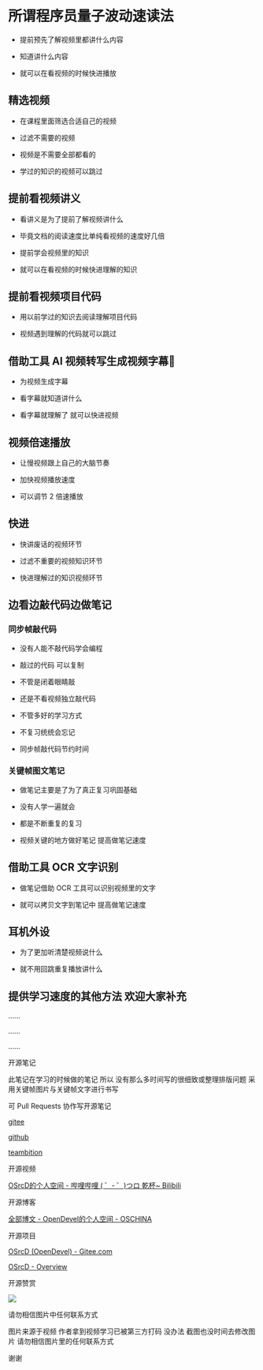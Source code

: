# 所谓程序员量子波动速读法

- 提前预先了解视频里都讲什么内容

- 知道讲什么内容

- 就可以在看视频的时候快进播放

## 精选视频

- 在课程里面筛选合适自己的视频 

- 过滤不需要的视频

- 视频是不需要全部都看的

- 学过的知识的视频可以跳过

## 提前看视频讲义 

- 看讲义是为了提前了解视频讲什么

- 毕竟文档的阅读速度比单纯看视频的速度好几倍

- 提前学会视频里的知识

- 就可以在看视频的时候快进理解的知识

## 提前看视频项目代码

- 用以前学过的知识去阅读理解项目代码

- 视频遇到理解的代码就可以跳过

## 借助工具 AI 视频转写生成视频字幕

- 为视频生成字幕

- 看字幕就知道讲什么

- 看字幕就理解了 就可以快进视频

## 视频倍速播放

- 让慢视频跟上自己的大脑节奏

- 加快视频播放速度

- 可以调节 2 倍速播放

## 快进

- 快讲废话的视频环节

- 过滤不重要的视频知识环节

- 快进理解过的知识视频环节

## 边看边敲代码边做笔记

### 同步帧敲代码

- 没有人能不敲代码学会编程

- 敲过的代码 可以复制

- 不管是闭着眼睛敲 

- 还是不看视频独立敲代码 

- 不管多好的学习方式 

- 不复习统统会忘记

- 同步帧敲代码节约时间

### 关键帧图文笔记

- 做笔记主要是了为了真正复习巩固基础

- 没有人学一遍就会 

- 都是不断重复的复习

- 视频关键的地方做好笔记 提高做笔记速度

## 借助工具 OCR 文字识别

- 做笔记借助 OCR 工具可以识别视频里的文字 

- 就可以拷贝文字到笔记中 提高做笔记速度

## 耳机外设

- 为了更加听清楚视频说什么

- 就不用回跳重复播放讲什么

## 提供学习速度的其他方法 欢迎大家补充

......

......

......



开源笔记

此笔记在学习的时候做的笔记 所以 没有那么多时间写的很细致或整理排版问题 采用关键帧图片与关键帧文字进行书写 

可 Pull Requests 协作写开源笔记

[gitee](https://gitee.com/opendevel/java-for-linux)

[github](https://github.com/OSrcD/java-for-linux)

[teambition](https://tburl.in/0jDNvpbK)

开源视频

[OSrcD的个人空间 - 哔哩哔哩 ( ゜- ゜)つロ 乾杯~ Bilibili](https://space.bilibili.com/77266754)

开源博客

[全部博文 - OpenDevel的个人空间 - OSCHINA](https://my.oschina.net/u/4675154?tab=newest&catalogId=0)

开源项目

[OSrcD (OpenDevel) - Gitee.com](https://gitee.com/OpenDevel)

[OSrcD - Overview](https://github.com/OSrcD)

开源赞赏

![](https://tcs.teambition.net/storage/3121aed56e96d914e1046f3b498b493ce232?Signature=eyJhbGciOiJIUzI1NiIsInR5cCI6IkpXVCJ9.eyJBcHBJRCI6IjU5Mzc3MGZmODM5NjMyMDAyZTAzNThmMSIsIl9hcHBJZCI6IjU5Mzc3MGZmODM5NjMyMDAyZTAzNThmMSIsIl9vcmdhbml6YXRpb25JZCI6IiIsImV4cCI6MTYxMDY5NTY1MywiaWF0IjoxNjEwMDkwODUzLCJyZXNvdXJjZSI6Ii9zdG9yYWdlLzMxMjFhZWQ1NmU5NmQ5MTRlMTA0NmYzYjQ5OGI0OTNjZTIzMiJ9.M1FDZ3a0E7O9GuKnGvzkpEU4kU92-8b5ugwC9pl_Wew&download=image.png "")

请勿相信图片中任何联系方式

图片来源于视频 作者拿到视频学习已被第三方打码 没办法 截图也没时间去修改图片 请勿相信图片里的任何联系方式

谢谢

